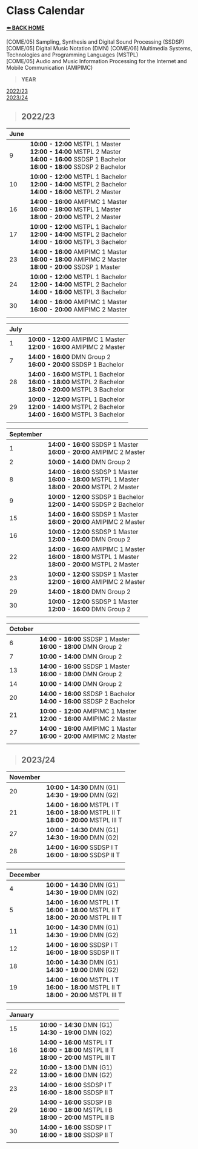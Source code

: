 # **Class Calendar**  

[**⬅️ BACK HOME**](/HOME.md)  

[COME/05] Sampling, Synthesis and Digital Sound Processing (SSDSP)  
[COME/05] Digital Music Notation (DMN)
[COME/06] Multimedia Systems, Technologies and Programming Languages (MSTPL)  
[COME/05] Audio and Music Information Processing for the Internet and Mobile Communication (AMIPIMC)  

> **YEAR**  

[2022/23](#202223)  
[2023/24](#202324)

> ## **2022/23**  

|June||
|:---|:---|
|9 |**10:00 - 12:00** MSTPL 1 Master<br>**12:00 - 14:00** MSTPL 2 Master<br>**14:00 - 16:00** SSDSP 1 Bachelor<br>**16:00 - 18:00** SSDSP 2 Bachelor|
|10 |**10:00 - 12:00** MSTPL 1 Bachelor<br>**12:00 - 14:00** MSTPL 2 Bachelor<br>**14:00 - 16:00** MSTPL 2 Master|
|16|**14:00 - 16:00** AMIPIMC 1 Master<br>**16:00 - 18:00** MSTPL 1 Master<br>**18:00 - 20:00** MSTPL 2 Master|
|17|**10:00 - 12:00** MSTPL 1 Bachelor<br>**12:00 - 14:00** MSTPL 2 Bachelor<br>**14:00 - 16:00** MSTPL 3 Bachelor|
|23|**14:00 - 16:00** AMIPIMC 1 Master<br>**16:00 - 18:00** AMIPIMC 2 Master<br>**18:00 - 20:00** SSDSP 1 Master|
|24|**10:00 - 12:00** MSTPL 1 Bachelor<br>**12:00 - 14:00** MSTPL 2 Bachelor<br>**14:00 - 16:00** MSTPL 3 Bachelor|
|30|**14:00 - 16:00** AMIPIMC 1 Master<br>**16:00 - 20:00** AMIPIMC 2 Master|
|||

|July||
|:---|:---|
|1 |**10:00 - 12:00** AMIPIMC 1 Master<br>**12:00 - 16:00** AMIPIMC 2 Master|
|7 |**14:00 - 16:00** DMN Group 2<br>**16:00 - 20:00** SSDSP 1 Bachelor|
|28|**14:00 - 16:00** MSTPL 1 Bachelor<br>**16:00 - 18:00** MSTPL 2 Bachelor<br>**18:00 - 20:00** MSTPL 3 Bachelor|
|29|**10:00 - 12:00** MSTPL 1 Bachelor<br>**12:00 - 14:00** MSTPL 2 Bachelor<br>**14:00 - 16:00** MSTPL 3 Bachelor|
|||

|September||
|:---|:---|
|1|**14:00 - 16:00** SSDSP 1 Master<br>**16:00 - 20:00** AMIPIMC 2 Master|
|2|**10:00 - 14:00** DMN Group 2|
|8|**14:00 - 16:00** SSDSP 1 Master<br>**16:00 - 18:00** MSTPL 1 Master<br>**18:00 - 20:00** MSTPL 2 Master|
|9|**10:00 - 12:00** SSDSP 1 Bachelor<br>**12:00 - 14:00** SSDSP 2 Bachelor|
|15|**14:00 - 16:00** SSDSP 1 Master<br>**16:00 - 20:00** AMIPIMC 2 Master|
|16|**10:00 - 12:00** SSDSP 1 Master<br>**12:00 - 16:00** DMN Group 2|
|22|**14:00 - 16:00** AMIPIMC 1 Master<br>**16:00 - 18:00** MSTPL 1 Master<br>**18:00 - 20:00** MSTPL 2 Master|
|23|**10:00 - 12:00** SSDSP 1 Master<br>**12:00 - 16:00** AMIPIMC 2 Master|
|29|**14:00 - 18:00** DMN Group 2|
|30|**10:00 - 12:00** SSDSP 1 Master<br>**12:00 - 16:00** DMN Group 2|
|||

|October||
|:---|:---|
|6|**14:00 - 16:00** SSDSP 1 Master<br>**16:00 - 18:00** DMN Group 2|
|7|**10:00 - 14:00** DMN Group 2|
|13|**14:00 - 16:00** SSDSP 1 Master<br>**16:00 - 18:00** DMN Group 2|
|14|**10:00 - 14:00** DMN Group 2|
|20|**14:00 - 16:00** SSDSP 1 Bachelor<br>**14:00 - 16:00** SSDSP 2 Bachelor|
|21|**10:00 - 12:00** AMIPIMC 1 Master<br>**12:00 - 16:00** AMIPIMC 2 Master|
|27|**14:00 - 16:00** AMIPIMC 1 Master<br>**16:00 - 20:00** AMIPIMC 2 Master|
|||  

> ## **2023/24**  

|November||
|:---|:---|
|20|**10:00 - 14:30** DMN (G1)<br>**14:30 - 19:00** DMN (G2)|
|21|**14:00 - 16:00** MSTPL I T<br>**16:00 - 18:00** MSTPL II T<br>**18:00 - 20:00** MSTPL III T|
|27|**10:00 - 14:30** DMN (G1)<br>**14:30 - 19:00** DMN (G2)|
|28|**14:00 - 16:00** SSDSP I T<br>**16:00 - 18:00** SSDSP II T|
|||

|December||
|:---|:---|
|4|**10:00 - 14:30** DMN (G1)<br>**14:30 - 19:00** DMN (G2)|
|5|**14:00 - 16:00** MSTPL I T<br>**16:00 - 18:00** MSTPL II T<br>**18:00 - 20:00** MSTPL III T|
|11|**10:00 - 14:30** DMN (G1)<br>**14:30 - 19:00** DMN (G2)|
|12|**14:00 - 16:00** SSDSP I T<br>**16:00 - 18:00** SSDSP II T|
|18|**10:00 - 14:30** DMN (G1)<br>**14:30 - 19:00** DMN (G2)|
|19|**14:00 - 16:00** MSTPL I T<br>**16:00 - 18:00** MSTPL II T<br>**18:00 - 20:00** MSTPL III T|
|||

|January||
|:---|:---|
|15|**10:00 - 14:30** DMN (G1)<br>**14:30 - 19:00** DMN (G2)|
|16|**14:00 - 16:00** MSTPL I T<br>**16:00 - 18:00** MSTPL II T<br>**18:00 - 20:00** MSTPL III T|
|22|**10:00 - 13:00** DMN (G1)<br>**13:00 - 16:00** DMN (G2)|
|23|**14:00 - 16:00** SSDSP I T<br>**16:00 - 18:00** SSDSP II T|
|29|**14:00 - 16:00** SSDSP I B<br>**16:00 - 18:00** MSTPL I B<br>**18:00 - 20:00** MSTPL II B|
|30|**14:00 - 16:00** SSDSP I T<br>**16:00 - 18:00** SSDSP II T|
|||
